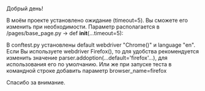 #
 Добрый день!
 
В моём проекте установлено ожидание (timeout=5).
Вы сможете его изменить при необходимости. 
Параметр располагается в /pages/base_page.py -> def __init__(...timeout=5):

 В conftest.py установлены default webdriver "Chrome()" и language "en".
Если Вы используете webdriver Firefox(), то для удобства рекомендуется изменить
значение parser.addoption(...default='firefox'...), для использования его по умолчанию.
Или же при запуске теста в командной строке добавить параметр browser_name=firefox

Спасибо за внимание.
